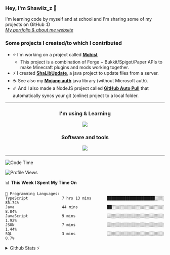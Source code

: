 ### Hey, I'm Shawiiz_z 👋

I'm learning code by myself and at school and I'm sharing some of my projects on GitHub :D
<br>
[*My portfolio & about me website*](https://shawiizz.ml)

### Some projects I created/to which I contributed

- :star: I'm working on a project called [**Mohist**](https://github.com/MohistMC/Mohist) 
  - This project is a combination of Forge + Bukkit/Spigot/Paper APIs to make Minecraft plugins and mods working together.
- :zap: I created [**ShaLibUpdate**](https://github.com/Shawiizz/ShaLibUpdate), a java project to update files from a server. 
- :coffee: See also my [**Mojang auth**](https://github.com/Shawiizz/ShaLibAuth) java library (without Microsoft auth).
- :comet: And I also made a NodeJS project called **[GitHub Auto Pull](https://github.com/Shawiizz/github-auto-pull)** that automatically syncs your git (online) project to a local folder.

---

<h3 align="center">I'm using & Learning</h3>
<p align="center">
  <img src="https://skillicons.dev/icons?i=java,gradle,html,css,js,ts,nodejs,react,mysql,php,py,flutter,dart,electron,c,arduino,postgres&perline=50" />
</p>

<h3 align="center">Software and tools</h3>
<p align="center">
  <img src="https://skillicons.dev/icons?i=git,jenkins,linux,vscode,idea,figma,cloudflare,androidstudio,pr,atom,github,githubactions" />
</p>

---

<!--START_SECTION:waka-->
![Code Time](http://img.shields.io/badge/Code%20Time-129%20hrs%2055%20mins-blue)

![Profile Views](http://img.shields.io/badge/Profile%20Views-5-blue)

📊 **This Week I Spent My Time On** 

```text
💬 Programming Languages: 
TypeScript               7 hrs 13 mins       █████████████████████░░░░   85.74% 
Java                     44 mins             ██░░░░░░░░░░░░░░░░░░░░░░░   8.84% 
JavaScript               9 mins              ░░░░░░░░░░░░░░░░░░░░░░░░░   1.92% 
JSON                     7 mins              ░░░░░░░░░░░░░░░░░░░░░░░░░   1.44% 
SQL                      3 mins              ░░░░░░░░░░░░░░░░░░░░░░░░░   0.7%

```


<!--END_SECTION:waka-->

<details>
  <summary>Github Stats ⚡</summary>
  
  <img align="left" alt="Shawiiz_z's Github Stats" src="https://github-readme-stats.vercel.app/api/top-langs/?username=shawiizz&show_icons=true&hide_border=true&theme=radical" />
<img align="right" alt="Shawiiz_z's Github Stats" src="https://github-readme-stats.vercel.app/api?username=shawiizz&show_icons=true&hide_border=true&theme=radical" />
</details>
